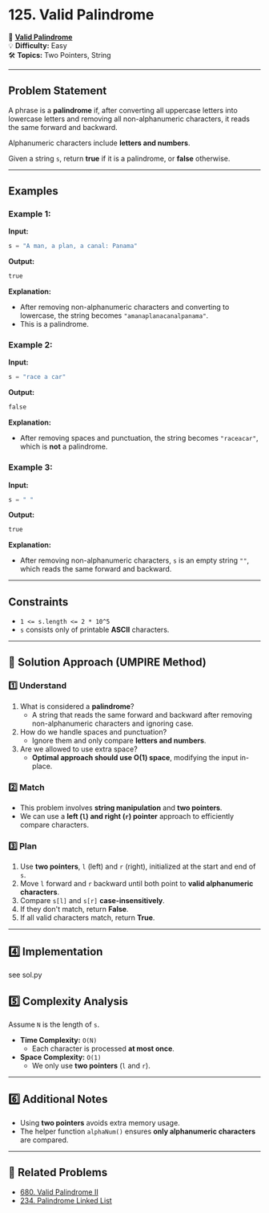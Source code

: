 # 125. Valid Palindrome

🔗 **[Valid Palindrome](https://leetcode.com/problems/valid-palindrome/)**  
💡 **Difficulty:** Easy  
🛠 **Topics:** Two Pointers, String  

---

## Problem Statement

A phrase is a **palindrome** if, after converting all uppercase letters into lowercase letters and removing all non-alphanumeric characters, it reads the same forward and backward.  

Alphanumeric characters include **letters and numbers**.

Given a string `s`, return **true** if it is a palindrome, or **false** otherwise.

---

## Examples

### Example 1:
**Input:**  
```python
s = "A man, a plan, a canal: Panama"
```
**Output:**  
```python
true
```
**Explanation:**  
- After removing non-alphanumeric characters and converting to lowercase, the string becomes `"amanaplanacanalpanama"`.
- This is a palindrome.

### Example 2:
**Input:**  
```python
s = "race a car"
```
**Output:**  
```python
false
```
**Explanation:**  
- After removing spaces and punctuation, the string becomes `"raceacar"`, which is **not** a palindrome.

### Example 3:
**Input:**  
```python
s = " "
```
**Output:**  
```python
true
```
**Explanation:**  
- After removing non-alphanumeric characters, `s` is an empty string `""`, which reads the same forward and backward.

---

## Constraints
- `1 <= s.length <= 2 * 10^5`
- `s` consists only of printable **ASCII** characters.

---

## 🚀 Solution Approach (UMPIRE Method)

### 1️⃣ Understand
1. What is considered a **palindrome**?  
   - A string that reads the same forward and backward after removing non-alphanumeric characters and ignoring case.
2. How do we handle spaces and punctuation?  
   - Ignore them and only compare **letters and numbers**.
3. Are we allowed to use extra space?  
   - **Optimal approach should use O(1) space**, modifying the input in-place.

### 2️⃣ Match
- This problem involves **string manipulation** and **two pointers**.
- We can use a **left (`l`) and right (`r`) pointer** approach to efficiently compare characters.

### 3️⃣ Plan
1. Use **two pointers**, `l` (left) and `r` (right), initialized at the start and end of `s`.
2. Move `l` forward and `r` backward until both point to **valid alphanumeric characters**.
3. Compare `s[l]` and `s[r]` **case-insensitively**.
4. If they don't match, return **False**.
5. If all valid characters match, return **True**.

---

## 4️⃣ Implementation
see sol.py

## 5️⃣ Complexity Analysis
Assume `N` is the length of `s`.

- **Time Complexity:** `O(N)`  
  - Each character is processed **at most once**.
- **Space Complexity:** `O(1)`  
  - We only use **two pointers** (`l` and `r`).

---

## 6️⃣ Additional Notes
- Using **two pointers** avoids extra memory usage.
- The helper function `alphaNum()` ensures **only alphanumeric characters** are compared.

---

## 📝 Related Problems
- [680. Valid Palindrome II](https://leetcode.com/problems/valid-palindrome-ii/)
- [234. Palindrome Linked List](https://leetcode.com/problems/palindrome-linked-list/)
